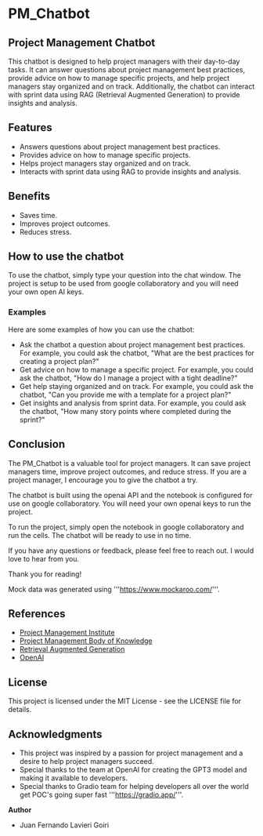 # **PM_Chatbot**

## **Project Management Chatbot**

This chatbot is designed to help project managers with their day-to-day tasks. It can answer questions about project management best practices, provide advice on how to manage specific projects, and help project managers stay organized and on track. Additionally, the chatbot can interact with sprint data using RAG (Retrieval Augmented Generation) to provide insights and analysis.

## **Features**

* Answers questions about project management best practices.
* Provides advice on how to manage specific projects.
* Helps project managers stay organized and on track.
* Interacts with sprint data using RAG to provide insights and analysis.

## **Benefits**

* Saves time.
* Improves project outcomes.
* Reduces stress.

## **How to use the chatbot**

To use the chatbot, simply type your question into the chat window. The project is setup to be used from google collaboratory and you will need your own open AI keys.


### **Examples**

Here are some examples of how you can use the chatbot:

* Ask the chatbot a question about project management best practices. For example, you could ask the chatbot, "What are the best practices for creating a project plan?"
* Get advice on how to manage a specific project. For example, you could ask the chatbot, "How do I manage a project with a tight deadline?"
* Get help staying organized and on track. For example, you could ask the chatbot, "Can you provide me with a template for a project plan?"
* Get insights and analysis from sprint data. For example, you could ask the chatbot, "How many story points where completed during the sprint?"

## **Conclusion**

The PM_Chatbot is a valuable tool for project managers. It can save project managers time, improve project outcomes, and reduce stress. If you are a project manager, I encourage you to give the chatbot a try.

The chatbot is built using the openai API and the notebook is configured for use on google collaboratory. You will need your own openai keys to run the project.

To run the project, simply open the notebook in google collaboratory and run the cells. The chatbot will be ready to use in no time.

If you have any questions or feedback, please feel free to reach out. I would love to hear from you.

Thank you for reading!

Mock data was generated using '''https://www.mockaroo.com/'''.

## **References**

* [Project Management Institute](https://www.pmi.org/)
* [Project Management Body of Knowledge](https://www.pmi.org/pmbok-guide-standards)
* [Retrieval Augmented Generation](https://arxiv.org/abs/2005.11401)
* [OpenAI](https://www.openai.com/)

## **License**

This project is licensed under the MIT License - see the LICENSE file for details.

## **Acknowledgments**

* This project was inspired by a passion for project management and a desire to help project managers succeed.
* Special thanks to the team at OpenAI for creating the GPT3 model and making it available to developers.
* Special thanks to Gradio team for helping developers all over the world get POC's going super fast '''https://gradio.app/'''.



**Author**

* Juan Fernando Lavieri Goiri
